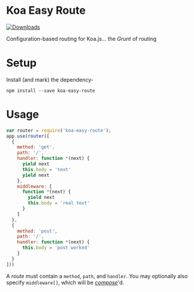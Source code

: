 
# Koa Easy Route

[![Downloads](https://img.shields.io/npm/dm/koa-easy-route.svg)](https://www.npmjs.com/package/koa-easy-route)

Configuration-based routing for Koa.js... the _Grunt_ of routing

# Setup

Install (and mark) the dependency-

`npm install --save koa-easy-route`

# Usage

```js
var router = require('koa-easy-route');
app.use(router([
  {
    method: 'get',
    path: '/',
    handler: function *(next) {
      yield next
      this.body = 'text'
      yield next
    },
    middleware: [
      function *(next) {
        yield next
        this.body = 'real text'
      }
    ]
  },
  {
    method: 'post',
    path: '/',
    handler: function *(next) {
      this.body = 'post worked'
    }
  }
]))
```

A _route_ must contain a `method`, `path`, and `handler`. You may
optionally also specify `middleware[]`, which will be _[compose]_'d.

[compose]: https://github.com/koajs/compose
[Grunt]: http://gruntjs.com/
